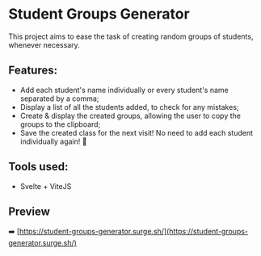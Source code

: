 # Student Groups Generator

This project aims to ease the task of creating random groups of students, whenever necessary.

## Features:

- Add each student's name individually or every student's name separated by a comma;
- Display a list of all the students added, to check for any mistakes;
- Create & display the created groups, allowing the user to copy the groups to the clipboard;
- Save the created class for the next visit! No need to add each student individually again! 🎉

## Tools used:

- Svelte + ViteJS

## Preview

➡️ [https://student-groups-generator.surge.sh/](https://student-groups-generator.surge.sh/)
